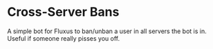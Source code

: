 # Cross-Server Bans
A simple bot for Fluxus to ban/unban a user in all servers the bot is in. Useful if someone really pisses you off.

